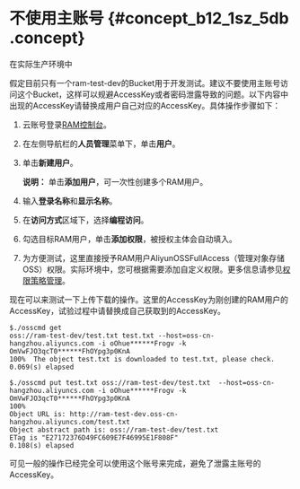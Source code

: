 # 不使用主账号 {#concept_b12_1sz_5db .concept}

在实际生产环境中

假定目前只有一个ram-test-dev的Bucket用于开发测试。建议不要使用主账号访问这个Bucket，这样可以规避AccessKey或者密码泄露导致的问题。以下内容中出现的AccessKey请替换成用户自己对应的AccessKey。具体操作步骤如下：

1.  云账号登录[RAM控制台](https://ram.console.aliyun.com/)。
2.  在左侧导航栏的**人员管理**菜单下，单击**用户**。
3.  单击**新建用户**。

    **说明：** 单击**添加用户**，可一次性创建多个RAM用户。

4.  输入**登录名称**和**显示名称**。
5.  在**访问方式**区域下，选择**编程访问**。
6.  勾选目标RAM用户，单击**添加权限**，被授权主体会自动填入。
7.  为方便测试，这里直接授予RAM用户AliyunOSSFullAccess（管理对象存储OSS）权限。实际环境中，您可根据需要添加自定义权限。更多信息请参见[权限策略管理](../../cn.zh-CN/用户指南/权限策略/自定义策略/创建自定义策略.md#)。

现在可以来测试一下上传下载的操作。这里的AccessKey为刚创建的RAM用户的AccessKey，试验过程中请替换成自己获取到的AccessKey。

``` {#codeblock_zk6_8pn_i39}
$./osscmd get
oss://ram-test-dev/test.txt test.txt --host=oss-cn-hangzhou.aliyuncs.com -i oOhue******Frogv -k OmVwFJO3qcT0******FhOYpg3p0KnA
100%  The object test.txt is downloaded to test.txt, please check.
0.069(s) elapsed
```

``` {#codeblock_qee_a2s_f4p}
$./osscmd put test.txt oss://ram-test-dev/test.txt  --host=oss-cn-hangzhou.aliyuncs.com -i oOhue******Frogv -k OmVwFJO3qcT0******FhOYpg3p0KnA
100%
Object URL is: http://ram-test-dev.oss-cn-hangzhou.aliyuncs.com/test.txt
Object abstract path is: oss://ram-test-dev/test.txt
ETag is "E27172376D49FC609E7F46995E1F808F"
0.108(s) elapsed
```

可见一般的操作已经完全可以使用这个账号来完成，避免了泄露主账号的AccessKey。

